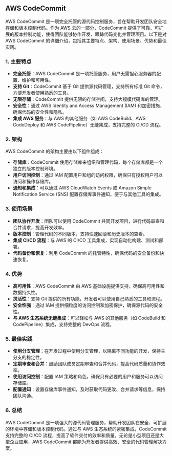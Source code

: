 ## AWS CodeCommit

AWS CodeCommit 是一项完全托管的源代码控制服务，旨在帮助开发团队安全地存储和版本控制代码。作为 AWS 云的一部分，CodeCommit 提供了可靠、可扩展的版本控制功能，使得团队能够协作开发、跟踪代码变化并管理项目。以下是对 AWS CodeCommit 的详细介绍，包括其主要特点、架构、使用场景、优势和最佳实践。

### 1. **主要特点**
- **完全托管**：AWS CodeCommit 是一项托管服务，用户无需担心服务器的配置、维护和可用性。
- **支持 Git**：CodeCommit 基于 Git 提供源代码管理，支持所有标准 Git 命令，方便开发者使用熟悉的工具。
- **无限存储**：CodeCommit 提供无限的存储空间，支持大规模代码库的管理。
- **安全性**：通过 AWS Identity and Access Management (IAM) 和加密措施，确保代码的安全性和隐私。
- **集成 AWS 服务**：与 AWS 的其他服务（如 AWS CodeBuild、AWS CodeDeploy 和 AWS CodePipeline）无缝集成，支持完整的 CI/CD 流程。

### 2. **架构**
AWS CodeCommit 的架构主要由以下组件组成：
- **存储库**：CodeCommit 使用存储库来组织和管理代码，每个存储库都是一个独立的版本控制环境。
- **用户访问控制**：通过 IAM 配置用户和组的访问权限，确保只有授权用户可以访问和操作存储库。
- **通知和集成**：可以通过 AWS CloudWatch Events 或 Amazon Simple Notification Service (SNS) 配置存储库事件通知，便于与其他工具的集成。

### 3. **使用场景**
- **团队协作开发**：团队可以使用 CodeCommit 共同开发项目，进行代码审查和合并请求，提高开发效率。
- **版本控制**：管理代码的不同版本，支持快速回滚和历史版本的查看。
- **集成 CI/CD 流程**：与 AWS 的 CI/CD 工具集成，实现自动化构建、测试和部署。
- **代码备份和恢复**：利用 CodeCommit 的托管特性，确保代码的安全备份和快速恢复。

### 4. **优势**
- **高可用性**：AWS CodeCommit 由 AWS 基础设施提供支持，确保高可用性和数据持久性。
- **灵活性**：支持 Git 提供的所有功能，开发者可以使用自己熟悉的工具和流程。
- **安全性强**：通过 IAM 提供细粒度的访问控制和加密保护，确保源代码的安全性。
- **与 AWS 生态系统无缝集成**：可以轻松与 AWS 的其他服务（如 CodeBuild 和 CodePipeline）集成，支持完整的 DevOps 流程。

### 5. **最佳实践**
- **使用分支管理**：在开发过程中使用分支管理，以隔离不同功能的开发，保持主分支的稳定性。
- **定期审查和合并**：鼓励团队成员定期审查和合并代码，提高代码质量和协作效率。
- **使用访问控制**：配置 IAM 策略和角色，确保只有必要的用户和服务可以访问存储库。
- **配置通知**：设置存储库事件通知，及时获取代码更改、合并请求等信息，保持团队沟通。

### 6. **总结**
AWS CodeCommit 是一项强大的源代码管理服务，帮助开发团队在安全、可扩展的环境中存储和版本控制代码。通过与 AWS 生态系统的紧密集成，CodeCommit 支持完整的 CI/CD 流程，提高了软件交付的效率和质量。无论是小型项目还是大型企业应用，AWS CodeCommit 都能为开发者提供高效、安全的代码管理解决方案。